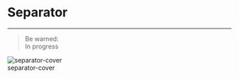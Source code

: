 
# Separator

---

> Be warned:  
> In progress

  
![separator-cover](https://studio-assets.supernova.io/design-systems/27883/333421f8-4df6-4990-8df0-5bacbd0b1170.png)  
separator-cover  
